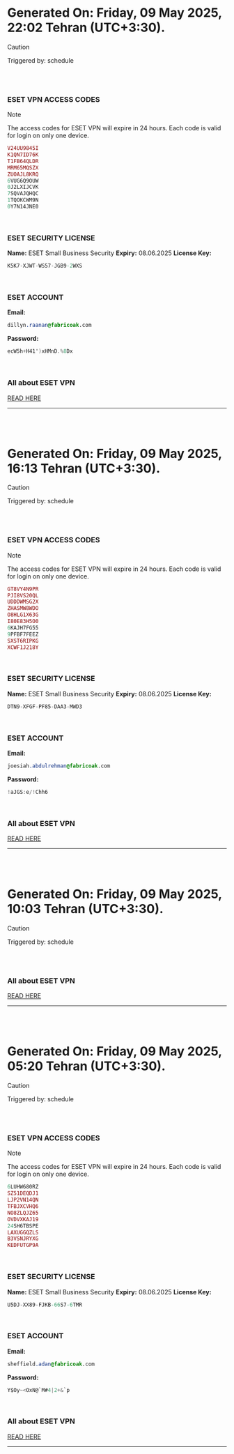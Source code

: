 # Generated On: Friday, 09 May 2025, 22:02 Tehran (UTC+3:30).

> [!CAUTION]
> Triggered by: schedule

<br><br>

### ESET VPN ACCESS CODES

> [!NOTE]
> The access codes for ESET VPN will expire in 24 hours.
> Each code is valid for login on only one device.

```ruby
V24UU9845I
K1QN7ID76K
T1FB64QLDR
MRM65MQSZX
ZUOAJL8KRQ
6VUG6Q9OUW
0J2LXIJCVK
7SQVAJQHQC
1TQOKCWM9N
0Y7N14JNE0
```

<br>

### ESET SECURITY LICENSE

**Name:** ESET Small Business Security
**Expiry:** 08.06.2025
**License Key:**

```POV-Ray SDL
K5K7-XJWT-WS57-JGB9-2WXS
```

<br>

### ESET ACCOUNT

**Email:**

```CSS
dillyn.raanan@fabricoak.com
```

**Password:**

```POV-Ray SDL
ecW5h+H41')xHMnD.%8Dx
```

<br>

### All about ESET VPN

[READ HERE](https://t.me/F_NiREvil/2113)

---

<br><br>

# Generated On: Friday, 09 May 2025, 16:13 Tehran (UTC+3:30).

> [!CAUTION]
> Triggered by: schedule

<br><br>

### ESET VPN ACCESS CODES

> [!NOTE]
> The access codes for ESET VPN will expire in 24 hours.
> Each code is valid for login on only one device.

```ruby
GT8VY4N9PR
PJI8VS20QL
UDDDWMSG2X
ZHASMW8WDO
O8HLG1X63G
I80E83H5O0
6KAJH7FG55
9PFBF7FEEZ
SXST6RIPKG
XCWF1J218Y
```

<br>

### ESET SECURITY LICENSE

**Name:** ESET Small Business Security
**Expiry:** 08.06.2025
**License Key:**

```POV-Ray SDL
DTN9-XFGF-PF85-DAA3-MWD3
```

<br>

### ESET ACCOUNT

**Email:**

```CSS
joesiah.abdulrehman@fabricoak.com
```

**Password:**

```POV-Ray SDL
!aJGS:e/!Chh6
```

<br>

### All about ESET VPN

[READ HERE](https://t.me/F_NiREvil/2113)

---

<br><br>

# Generated On: Friday, 09 May 2025, 10:03 Tehran (UTC+3:30).

> [!CAUTION]
> Triggered by: schedule

<br><br>

### All about ESET VPN

[READ HERE](https://t.me/F_NiREvil/2113)

---

<br><br>

# Generated On: Friday, 09 May 2025, 05:20 Tehran (UTC+3:30).

> [!CAUTION]
> Triggered by: schedule

<br><br>

### ESET VPN ACCESS CODES

> [!NOTE]
> The access codes for ESET VPN will expire in 24 hours.
> Each code is valid for login on only one device.

```ruby
6LUHW680RZ
SZ51DEQDJ1
LJP2VN14QN
TFBJXCVHQ6
NO8ZLQJZ65
OVDVXKAJ19
24SH6TBSPE
LAXUGGQZLS
B3VSNJRYXG
KEDFUTGP9A
```

<br>

### ESET SECURITY LICENSE

**Name:** ESET Small Business Security
**Expiry:** 08.06.2025
**License Key:**

```POV-Ray SDL
U5DJ-XX89-FJKB-66S7-6TMR
```

<br>

### ESET ACCOUNT

**Email:**

```CSS
sheffield.adan@fabricoak.com
```

**Password:**

```POV-Ray SDL
Y$Oy~<OxN@`M#4|2+&`p
```

<br>

### All about ESET VPN

[READ HERE](https://t.me/F_NiREvil/2113)

---

<br><br>

